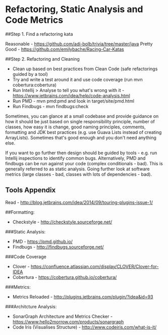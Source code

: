 # Refactoring, Static Analysis and Code Metrics

##Step 1. Find a refactoring kata

Reasonable - https://github.com/adi-bolb/trivia/tree/master/java
Pretty Good - https://github.com/emilybache/Racing-Car-Katas
 
##Step 2. Refactoring and Cleaning

* Clean up based on best practices from Clean Code (safe refactorings guided by a tool)
* Try and write a test around it and use code coverage (run mvn cobertura:cobertura)
* Run Intellij > Analyse to tell you what's wrong with it - https://www.jetbrains.com/idea/help/code-analysis.html
* Run PMD - mvn pmd:pmd and look in target/site/pmd.html
* Run Findbugs - mvn findbugs:check

Sometimes, you can glance at a small codebase and provide guidance on how it should be just based on single responsibility principle, number of classes, how easy it is change, good naming principles, comments, formatting and JDK best practices (e.g. use Guava Lists instead of creating ArrayLists).  Sometimes that's good enough and you don't need anything else.

If you want to go further then design should be guided by tools - e.g. run Intellij inspections to identify common bugs.  Alternatively, PMD and findbugs can be run against your code (complex conditionals - bad).  This is generally referred to as static analysis.  Going further look at software metrics (large classes - bad, classes with lots of dependencies - bad).

## Tools Appendix

Read - http://blog.jetbrains.com/idea/2014/09/touring-plugins-issue-1/

##Formatting:
* Checkstyle - http://checkstyle.sourceforge.net/

###Static Analysis:
* PMD - https://pmd.github.io/
* Findbugs - http://findbugs.sourceforge.net/

###Code Coverage
* Clover - https://confluence.atlassian.com/display/CLOVER/Clover-for-IDEA
* Cobertura - https://cobertura.github.io/cobertura/

###Metrics:
* Metrics Reloaded - http://plugins.jetbrains.com/plugin/?idea&id=93

###Architcture Analysis:
* SonarGraph Architecture and Metrics Checker - https://www.hello2morrow.com/products/sonargraph
* Code Iris (Visualises Structure) - http://www.codeiris.com/what-is-it/
